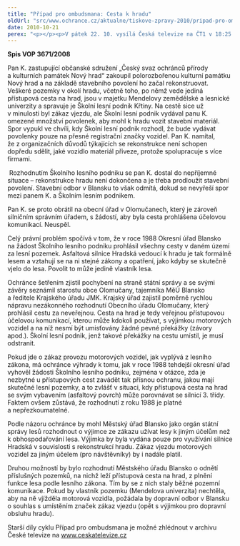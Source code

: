 ```yaml
---
title: "Případ pro ombudsmana: Cesta k hradu"
oldUrl: "src/www.ochrance.cz/aktualne/tiskove-zpravy-2010/pripad-pro-ombudsmana-cesta-k-hradu"
date: 2010-10-21
perex: "<p></p><p>V pátek 22. 10. vysílá Česká televize na ČT1 v 18:25 osmý díl cyklu Případ pro ombudsmana (repríze v pondělí 25. 10. ve 12:25 na ČT2). Díl nazvaný Cesta k hradu vypráví o nadšenci, který koupil polorozbořenou kulturní památku Nový hrad a začal ho rekonstruovat. Majitel pozemků, po nichž vede jediná přístupová cesta na hrad, však stanovil podmínky pro užívání cesty, které rekonstrukci znemožňují.</p>"
---
```


<!-- imported from the old website -->

<p><strong>Spis VOP 3671/2008</strong></p><p>Pan K. zastupující občanské sdružení „Český svaz ochránců přírody a kulturních památek Nový hrad“ zakoupil polorozbořenou kulturní památku Nový hrad a na základě stavebního povolení ho začal rekonstruovat. Veškeré pozemky v okolí hradu, včetně toho, po němž vede jediná přístupová cesta na hrad, jsou v majetku Mendelovy zemědělské a lesnické univerzity a spravuje je Školní lesní podnik Křtiny. Na cestě sice už v minulosti byl zákaz vjezdu, ale Školní lesní podnik vydával panu K. omezené množství povolenek, aby mohl k hradu vozit stavební materiál. Spor vypukl ve chvíli, kdy Školní lesní podnik rozhodl, že bude vydávat povolenky pouze na přesné registrační značky vozidel. Pan K. namítal, že z organizačních důvodů týkajících se rekonstrukce není schopen dopředu sdělit, jaké vozidlo materiál přiveze, protože spolupracuje s více firmami. </p><p> Rozhodnutím Školního lesního podniku se pan K. dostal do nepříjemné situace – rekonstrukce hradu není dokončena a je třeba prodloužit stavební povolení. Stavební odbor v Blansku to však odmítá, dokud se nevyřeší spor mezi panem K. a Školním lesním podnikem.</p><p>Pan K. se proto obrátil na obecní úřad v Olomučanech, který je zároveň silničním správním úřadem, s žádostí, aby byla cesta prohlášena účelovou komunikací. Neuspěl.</p><p>Celý právní problém spočívá v tom, že v roce 1988 Okresní úřad Blansko na žádost Školního lesního podniku prohlásil všechny cesty v daném území za lesní pozemek. Asfaltová silnice Hradská vedoucí k hradu je tak formálně lesem a vztahují se na ni stejné zákony a opatření, jako kdyby se skutečně vjelo do lesa. Povolit to může jedině vlastník lesa. </p><p>Ochránce šetřením zjistil pochybení na straně státní správy a se svými závěry seznámil starostu obce Olomučany, tajemníka MěÚ Blansko a ředitele Krajského úřadu JMK. Krajský úřad zajistil poměrně rychlou nápravu nezákonného rozhodnutí Obecního úřadu Olomučany, který prohlásil cestu za neveřejnou. Cesta na hrad je tedy veřejnou přístupovou účelovou komunikací, kterou může kdokoli používat, s výjimkou motorových vozidel a na níž nesmí být umisťovány žádné pevné překážky (závory apod.). Školní lesní podnik, jenž takové překážky na cestu umístil, je musí odstranit.</p><p>Pokud jde o zákaz provozu motorových vozidel, jak vyplývá z lesního zákona, má ochránce výhrady k tomu, jak v roce 1988 tehdejší okresní úřad vyhověl žádosti Školního lesního podniku, zejména v otázce, zda je nezbytné u přístupových cest zavádět tak přísnou ochranu, jakou mají skutečné lesní pozemky, a to zvlášť v situaci, kdy přístupová cesta na hrad se svým vybavením (asfaltový povrch) může porovnávat se silnicí 3. třídy. Faktem ovšem zůstává, že rozhodnutí z roku 1988 je platné a nepřezkoumatelné.</p><p>Podle názoru ochránce by mohl Městský úřad Blansko jako orgán státní správy lesů rozhodnout o výjimce ze zákazu užívat lesy k jiným účelům než k obhospodařování lesa. Výjimka by byla vydána pouze pro využívání silnice Hradská v souvislosti s rekonstrukcí hradu. Zákaz vjezdu motorových vozidel za jiným účelem (pro návštěvníky) by i nadále platil. </p><p>Druhou možností by bylo rozhodnutí Městského úřadu Blansko o odnětí příslušných pozemků, na nichž leží přístupová cesta na hrad, z plnění funkce lesa podle lesního zákona. Tím by se z nich staly běžné pozemní komunikace. Pokud by vlastník pozemku (Mendelova univerzita) nechtěla, aby na ně vjížděla motorová vozidla, požádala by dopravní odbor v Blansku o souhlas s umístěním značek zákaz vjezdu (opět s výjimkou pro dopravní obsluhu hradu).</p><p>Starší díly cyklu Případ pro ombudsmana je možné zhlédnout v archivu České televize na <a title="Otevření do nového okna" href="http://www.ceskatelevize.cz/" target="_blank">www.ceskatelevize.cz</a> <img alt="" src="https://www.ochrance.cz/typo3/ext/od_linkdesc/icons/external.gif" class="od_linkdesc_icon_external" /> </p><p></p><p></p>
